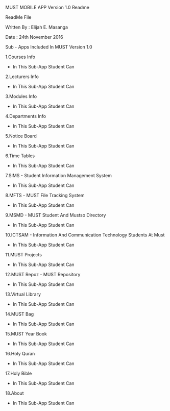 MUST MOBILE APP Version 1.0 Readme

ReadMe File

Written By : Elijah E. Masanga

Date : 24th November 2016

Sub - Apps Included In MUST Version 1.0

1.Courses Info
  - In This Sub-App Student Can 
  
2.Lecturers Info
  - In This Sub-App Student Can 
  
3.Modules Info
  - In This Sub-App Student Can 
  
4.Departments Info
  - In This Sub-App Student Can 
  
5.Notice Board
  - In This Sub-App Student Can 
  
6.Time Tables
  - In This Sub-App Student Can 
 
7.SIMS - Student Information Management System
  - In This Sub-App Student Can 
  
8.MFTS - MUST File Tracking System
  - In This Sub-App Student Can 
  
9.MSMD - MUST Student And Mustso Directory
  - In This Sub-App Student Can 
  
10.ICTSAM - Information And Communication Technology Students At Must
  - In This Sub-App Student Can 
  
11.MUST Projects
  - In This Sub-App Student Can 
  
12.MUST Repoz - MUST Repository
  - In This Sub-App Student Can 
  
13.Virtual Library
  - In This Sub-App Student Can 
  
14.MUST Bag
  - In This Sub-App Student Can 
  
15.MUST Year Book
  - In This Sub-App Student Can 
  
16.Holy Quran
  - In This Sub-App Student Can 
  
17.Holy Bible
  - In This Sub-App Student Can 
  
18.About
  - In This Sub-App Student Can 
  


